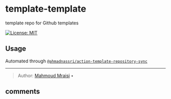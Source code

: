 # template-template
template repo for Github templates

[![License: MIT](https://img.shields.io/badge/License-MIT-yellow.svg)](https://opensource.org/licenses/MIT)


## Usage

Automated through [`@ahmadnassri/action-template-repository-sync`][]

  [`@ahmadnassri/action-template-repository-sync`]: https://github.com/ahmadnassri/action-template-repository-sync

----
> Author: [Mahmoud Mraisi](https://mahmoudmraisi.com/) &bull;


## comments
